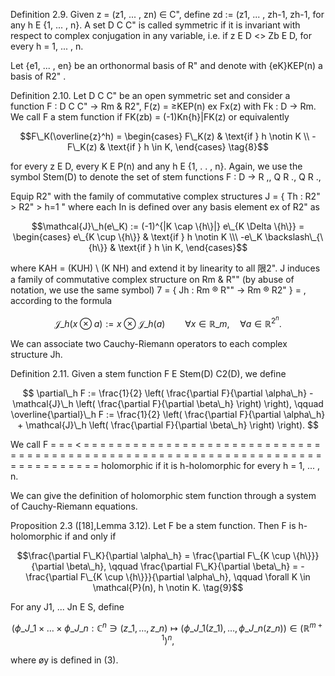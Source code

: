 Definition 2.9. Given z = (z1, ... , zn) ∈ C", define zd := (z1, ... , zh-1, zh-1, for any h E {1, ... , n}. A set D C C" is called symmetric if it is invariant with respect to complex conjugation in any variable, i.e. if z E D <> Zb E D, for every h = 1, ... , n.

Let {e1, ... , en} be an orthonormal basis of R" and denote with {eK}KEP(n) a basis of R2" .

Definition 2.10. Let D C C" be an open symmetric set and consider a function F : D C C" -> Rm & R2", F(z) = ≥KEP(n) ex Fx(z) with Fk : D -> Rm. We call F a stem function if FK(zb) = (-1)Kn{h}|FK(z) or equivalently

$$F\_K(\overline{z}^h) = \begin{cases} F\_K(z) & \text{if } h \notin K \\ -F\_K(z) & \text{if } h \in K, \end{cases} \tag{8}$$

for every z E D, every K E P(n) and any h E {1, . . , n}. Again, we use the symbol Stem(D) to
denote the set of stem functions F : D → R ,, Q R ., Q R .,

Equip R2" with the family of commutative complex structures J = { Th : R2" > R2" > h=1 " where each In is defined over any basis element ex of R2" as

$$\mathcal{J}\_h(e\_K) := (-1)^{|K \cap \{h\}|} e\_{K \Delta \{h\}} = \begin{cases} e\_{K \cup \{h\}} & \text{if } h \notin K \\\ -e\_K \backslash\_{\{h\}} & \text{if } h \in K, \end{cases}$$

where KAH = (KUH) \ (K NH) and extend it by linearity to all 限2". J induces a family of commutative complex structure on Rm & R"" (by abuse of notation, we use the same symbol)
7 = { Jh : Rm ® R"" → Rm ® R2" } = , according to the formula

$$\mathcal{J}\_h(x \otimes a) := x \otimes \mathcal{J}\_h(a) \qquad \forall x \in \mathbb{R}\_m, \quad \forall a \in \mathbb{R}^{2^n}.$$

We can associate two Cauchy-Riemann operators to each complex structure Jh.

Definition 2.11. Given a stem function F E Stem(D) C2(D), we define

$$
\partial\_h F := \frac{1}{2} \left( \frac{\partial F}{\partial \alpha\_h} - \mathcal{J}\_h \left( \frac{\partial F}{\partial \beta\_h} \right) \right), \qquad \overline{\partial}\_h F := \frac{1}{2} \left( \frac{\partial F}{\partial \alpha\_h} + \mathcal{J}\_h \left( \frac{\partial F}{\partial \beta\_h} \right) \right).
$$

We call F = = = < = = = = = = = = = = = = = = = = = = = = = = = = = = = = = = = = = = = = = = = = = = = = = = = = = = = = = = = = = = = = = = = = = = = = = = = = = = = = = = holomorphic if it is h-holomorphic for every h = 1, ... , n.

We can give the definition of holomorphic stem function through a system of Cauchy-Riemann equations.

Proposition 2.3 ([18],Lemma 3.12). Let F be a stem function. Then F is h-holomorphic if and only if

$$\frac{\partial F\_K}{\partial \alpha\_h} = \frac{\partial F\_{K \cup \{h\}}}{\partial \beta\_h}, \qquad \frac{\partial F\_K}{\partial \beta\_h} = -\frac{\partial F\_{K \cup \{h\}}}{\partial \alpha\_h}, \qquad \forall K \in \mathcal{P}(n), h \notin K. \tag{9}$$

For any J1, ... Jn E S, define

$$(\phi\_{J\_1} \times \ldots \times \phi\_{J\_n} : \mathbb{C}^n \ni (z\_1, \ldots, z\_n) \mapsto (\phi\_{J\_1}(z\_1), \ldots, \phi\_{J\_n}(z\_n)) \in (\mathbb{R}^{m+1})^n,$$

where øy is defined in (3).
